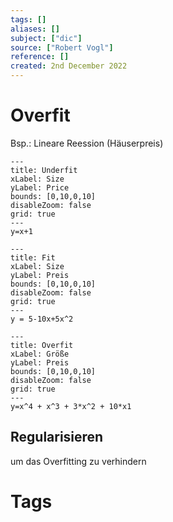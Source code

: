 ```yaml
---
tags: []
aliases: []
subject: ["dic"]
source: ["Robert Vogl"]
reference: []
created: 2nd December 2022
---
```


# Overfit
Bsp.: Lineare Reession (Häuserpreis)
```functionplot
---
title: Underfit
xLabel: Size
yLabel: Price
bounds: [0,10,0,10]
disableZoom: false
grid: true
---
y=x+1
```

```functionplot
---
title: Fit
xLabel: Size
yLabel: Preis
bounds: [0,10,0,10]
disableZoom: false
grid: true
---
y = 5-10x+5x^2
```


```functionplot
---
title: Overfit
xLabel: Größe
yLabel: Preis
bounds: [0,10,0,10]
disableZoom: false
grid: true
---
y=x^4 + x^3 + 3*x^2 + 10*x1
```
## Regularisieren
um das Overfitting zu verhindern



# Tags
